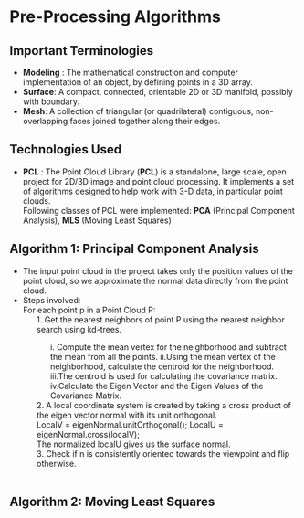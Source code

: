 <h1>Pre-Processing Algorithms</h1>


<h2>Important Terminologies</h2>

  * **Modeling** : The mathematical construction and computer implementation of an object, by defining points in a 3D array.
  * **Surface**: A compact, connected, orientable 2D or 3D manifold, possibly with boundary.
  * **Mesh**: A collection of triangular (or quadrilateral) contiguous, non-overlapping faces joined together along their edges.

<h2>Technologies Used </h2>

  * **PCL** : The Point Cloud Library (**PCL**) is a standalone, large scale, open project for 2D/3D image and point cloud processing. It implements a set of algorithms designed to help work with 3-D data, in particular point clouds.<br>
    Following classes of PCL were implemented: **PCA** (Principal Component Analysis), **MLS** (Moving Least Squares)
   
<h2> Algorithm 1: Principal Component Analysis </h2>

  * The input point cloud in the project takes only the position values of the point cloud, so we approximate the normal data directly from the point cloud.
  * Steps involved:<br> For each point p in a Point Cloud P:
      <ol>
      1. Get the nearest neighbors of point P using the nearest neighbor search using kd-trees.<br>
      <ol>
        i. Compute the mean vertex for the neighborhood and subtract the mean from all the points.
        ii.Using the mean vertex of the neighborhood, calculate the centroid for the neighborhood.
        iii.The centroid is used for calculating the covariance matrix.
        iv.Calculate the Eigen Vector and the Eigen Values of the Covariance Matrix.
      </ol>
      2. A local coordinate system is created by taking a cross product of the eigen vector normal with its unit orthogonal.<br>
         LocalV = eigenNormal.unitOrthogonal(); LocalU = eigenNormal.cross(localV); <br>
         The normalized localU gives us the surface normal.<br>
      3. Check if n is consistently oriented towards the viewpoint and flip otherwise.</ol> <br>
  
  <h2> Algorithm 2: Moving Least Squares </h2>

